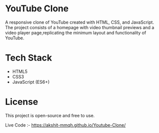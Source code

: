 # YouTube Clone
A responsive clone of YouTube created with HTML, CSS, and JavaScript.
The project consists of a homepage with video thumbnail previews and
a video player page,replicating the minimum layout and functionality
of YouTube.

# Tech Stack
- HTML5
- CSS3
- JavaScript (ES6+)

# License
This project is open-source and free to use.


Live Code :- https://akshit-mmqh.github.io/Youtube-Clone/